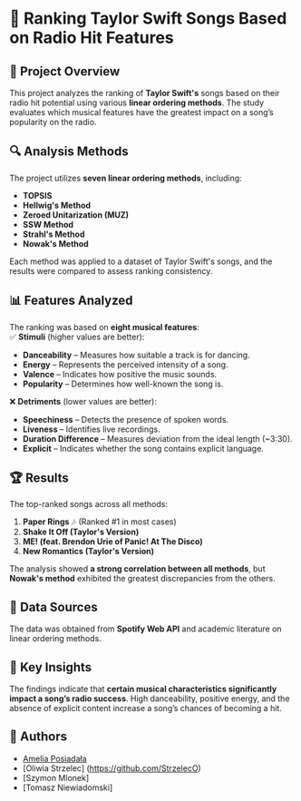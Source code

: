 # 🎵 Ranking Taylor Swift Songs Based on Radio Hit Features  

## 📌 Project Overview  
This project analyzes the ranking of **Taylor Swift's** songs based on their radio hit potential using various **linear ordering methods**. The study evaluates which musical features have the greatest impact on a song’s popularity on the radio.  

## 🔍 Analysis Methods  
The project utilizes **seven linear ordering methods**, including:  
- **TOPSIS**  
- **Hellwig's Method**  
- **Zeroed Unitarization (MUZ)**  
- **SSW Method**  
- **Strahl's Method**  
- **Nowak's Method**  

Each method was applied to a dataset of Taylor Swift's songs, and the results were compared to assess ranking consistency.  

## 📊 Features Analyzed  
The ranking was based on **eight musical features**:  
✅ **Stimuli** (higher values are better):  
- **Danceability** – Measures how suitable a track is for dancing.  
- **Energy** – Represents the perceived intensity of a song.  
- **Valence** – Indicates how positive the music sounds.  
- **Popularity** – Determines how well-known the song is.  

❌ **Detriments** (lower values are better):  
- **Speechiness** – Detects the presence of spoken words.  
- **Liveness** – Identifies live recordings.  
- **Duration Difference** – Measures deviation from the ideal length (~3:30).  
- **Explicit** – Indicates whether the song contains explicit language.  

## 🏆 Results  
The top-ranked songs across all methods:  
1. **Paper Rings** 🎶 (Ranked #1 in most cases)  
2. **Shake It Off (Taylor's Version)**  
3. **ME! (feat. Brendon Urie of Panic! At The Disco)**  
4. **New Romantics (Taylor's Version)**  

The analysis showed **a strong correlation between all methods**, but **Nowak's method** exhibited the greatest discrepancies from the others.  

## 🔗 Data Sources  
The data was obtained from **Spotify Web API** and academic literature on linear ordering methods.  

## 📌 Key Insights  
The findings indicate that **certain musical characteristics significantly impact a song’s radio success**. High danceability, positive energy, and the absence of explicit content increase a song’s chances of becoming a hit.  

## 👥 Authors 
- [Amelia Posiadała](https://github.com/posiadalamelia)
- [Oliwia Strzelec] (https://github.com/StrzelecO)
- [Szymon Mlonek] 
- [Tomasz Niewiadomski]